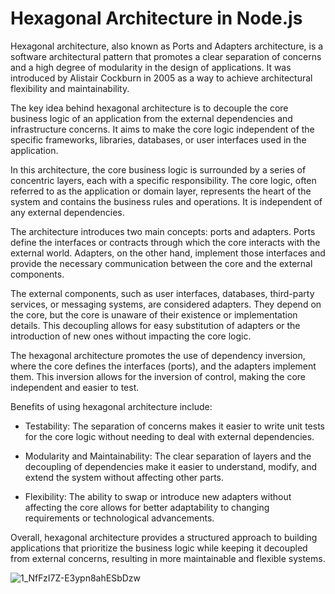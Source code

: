 # Hexagonal Architecture in Node.js

Hexagonal architecture, also known as Ports and Adapters architecture, is a software architectural pattern that promotes a clear separation of concerns and a high degree of modularity in the design of applications. It was introduced by Alistair Cockburn in 2005 as a way to achieve architectural flexibility and maintainability.

The key idea behind hexagonal architecture is to decouple the core business logic of an application from the external dependencies and infrastructure concerns. It aims to make the core logic independent of the specific frameworks, libraries, databases, or user interfaces used in the application.

In this architecture, the core business logic is surrounded by a series of concentric layers, each with a specific responsibility. The core logic, often referred to as the application or domain layer, represents the heart of the system and contains the business rules and operations. It is independent of any external dependencies.

The architecture introduces two main concepts: ports and adapters. Ports define the interfaces or contracts through which the core interacts with the external world. Adapters, on the other hand, implement those interfaces and provide the necessary communication between the core and the external components.

The external components, such as user interfaces, databases, third-party services, or messaging systems, are considered adapters. They depend on the core, but the core is unaware of their existence or implementation details. This decoupling allows for easy substitution of adapters or the introduction of new ones without impacting the core logic.

The hexagonal architecture promotes the use of dependency inversion, where the core defines the interfaces (ports), and the adapters implement them. This inversion allows for the inversion of control, making the core independent and easier to test.


Benefits of using hexagonal architecture include:

- Testability: The separation of concerns makes it easier to write unit tests for the core logic without needing to deal with external dependencies.

- Modularity and Maintainability: The clear separation of layers and the decoupling of dependencies make it easier to understand, modify, and extend the system without affecting other parts.

- Flexibility: The ability to swap or introduce new adapters without affecting the core allows for better adaptability to changing requirements or technological advancements.

Overall, hexagonal architecture provides a structured approach to building applications that prioritize the business logic while keeping it decoupled from external concerns, resulting in more maintainable and flexible systems.

![1_NfFzI7Z-E3ypn8ahESbDzw](https://github.com/D-Freitas/hexagonal-architecture-node-js/assets/47615360/59868504-b143-4619-b2b2-34a029044aab)
